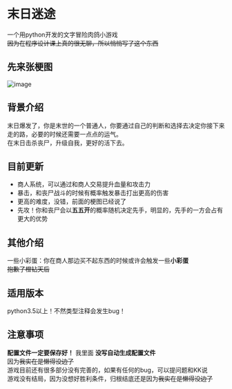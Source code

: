 # 末日迷途
一个用python开发的文字冒险肉鸽小游戏<br>
~~因为在程序设计课上真的很无聊，所以悄悄写了这个东西~~<br>


## 先来张梗图
![image](https://github.com/user-attachments/assets/21fe0afb-dddf-4100-bd9b-19b96b946c9f)

## 背景介绍
末日爆发了，你是末世的一个普通人，你要通过自己的判断和选择去决定你接下来走的路，必要的时候还需要一点点的运气。<br>
在末日击杀丧尸，升级自我，更好的活下去。

## 目前更新
- 商人系统，可以通过和商人交易提升血量和攻击力
- 暴击，和丧尸战斗的时候有概率触发暴击打出更高的伤害
- 更高的难度，没错，前面的梗图已经说了
- 先攻！你和丧尸会以**五五开**的概率随机决定先手，明显的，先手的一方会占有更大的优势
  
## 其他介绍
一些小彩蛋：你在商人那边买不起东西的时候或许会触发一些**小彩蛋**<br>
~~抱歉了橙钻天后~~

## 适用版本
python3.5以上！不然类型注释会发生bug！

## 注意事项
**配置文件一定要保存好！**
我里面
**没写自动生成配置文件**<br>
因为~~我实在是懒得没边了~~<br>
游戏目前还有很多部分没有完善的，如果有任何的bug，可以提问题和KK说<br>
游戏没有结局，因为没想好胜利条件，归根结底还是因为~~我实在是懒得没边了~~
